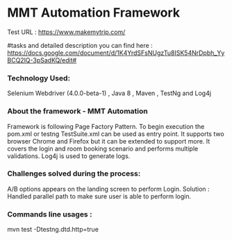# MMT Automation Framework
Test URL : https://www.makemytrip.com/

#tasks and detailed description you can find here :
https://docs.google.com/document/d/1K4YrdSFsNUgzTu8ISK54NrDpbh_YyBCQ2lQ-3pSadKQ/edit#

### Technology Used: 
Selenium Webdriver (4.0.0-beta-1) ,  Java 8 , Maven , TestNg and Log4j

### About the framework - MMT Automation
Framework is following Page Factory Pattern. To begin execution the pom.xml or testng TestSuite.xml can be used as entry point. It supports two browser Chrome and Firefox but it can be extended to support more. It covers the login and room booking scenario and performs multiple validations. Log4j is used to generate logs. 

### Challenges solved   during the process:
 A/B options appears on the landing screen to perform Login.
 Solution : Handled parallel path to make sure user is able to perform login.

### Commands line usages :
mvn test -Dtestng.dtd.http=true
